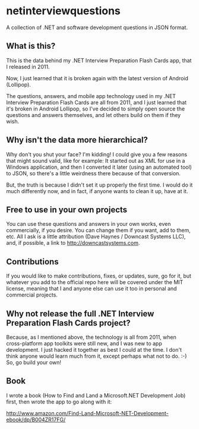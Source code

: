 # netinterviewquestions
A collection of .NET and software development questions in JSON format.

What is this?
-------------
This is the data behind my .NET Interview Preparation Flash Cards app, that I released in 2011.

Now, I just learned that it is broken again with the latest version of Android (Lollipop).

The questions, answers, and mobile app technology used in my .NET Interview Preparation Flash Cards are all from 2011, and I just learned that it's broken in Android Lollipop, so I've decided to simply open source the questions and answers themselves, and let others build on them if they wish.

Why isn't the data more hierarchical?
-------------------------------------
Why don't you shut your face? I'm kidding! I could give you a few reasons that might sound valid, like for example: It started out as XML for use in a Windows application, and then I converted it later (using an automated tool) to JSON, so there's a little weirdness there because of that conversion. 

But, the truth is because I didn't set it up properly the first time. I would do it much differently now, and in fact, if anyone wants to clean it up, have at it.

Free to use in your own projects
--------------------------------
You can use these questions and answers in your own works, even commercially, if you desire. You can change them if you want, add to them, etc. All I ask is a little attribution (Dave Haynes / Downcast Systems LLC), and, if possible, a link to http://downcastsystems.com.

Contributions
-------------
If you would like to make contributions, fixes, or updates, sure, go for it, but whatever you add to the official repo here will be covered under the MIT license, meaning that I and anyone else can use it too in personal and commercial projects.

Why not release the full .NET Interview Preparation Flash Cards project?
------------------------------------------------------------------------
Because, as I mentioned above, the technology is all from 2011, when cross-platform app toolkits were still new, and I was new to app development. I just hacked it together as best I could at the time. I don't think anyone would learn much from it, except perhaps what not to do. :-) So, go build your own!

Book
--------
I wrote a book (How to Find and Land a Microsoft.NET Development Job) first, then wrote the app to go along with it:

http://www.amazon.com/Find-Land-Microsoft-NET-Development-ebook/dp/B004ZR17FG/


